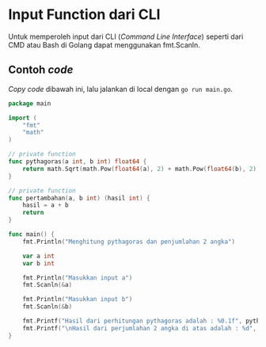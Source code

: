 # Input Function dari CLI

Untuk memperoleh input dari CLI (_Command Line Interface_) seperti dari CMD atau Bash di Golang dapat menggunakan fmt.Scanln.

## Contoh _code_

_Copy code_ dibawah ini, lalu jalankan di local dengan `go run main.go`.

```go
package main

import (
	"fmt"
	"math"
)

// private function
func pythagoras(a int, b int) float64 {
	return math.Sqrt(math.Pow(float64(a), 2) + math.Pow(float64(b), 2))
}

// private function
func pertambahan(a, b int) (hasil int) {
	hasil = a + b
	return
}

func main() {
    fmt.Println("Menghitung pythagoras dan penjumlahan 2 angka")

    var a int
    var b int

    fmt.Println("Masukkan input a")
    fmt.Scanln(&a)

    fmt.Println("Masukkan input b")
    fmt.Scanln(&b)

    fmt.Printf("Hasil dari perhitungan pythagoras adalah : %0.1f", pythagoras(a, b))
    fmt.Printf("\nHasil dari perjumlahan 2 angka di atas adalah : %d", pertambahan(a, b))
}
```
